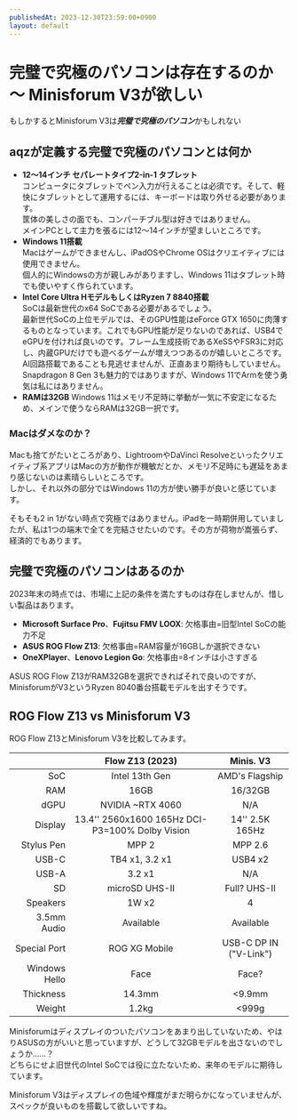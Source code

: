 ```yaml
---
publishedAt: 2023-12-30T23:59:00+0900
layout: default
---
```

# 完璧で究極のパソコンは存在するのか 〜 Minisforum V3が欲しい
もしかするとMinisforum V3は***完璧で究極のパソコン***かもしれない

<embed-youtube video-id="C2xaBMtWM9Y"></embed-youtube>

## aqzが定義する完璧で究極のパソコンとは何か

- **12〜14インチ セパレートタイプ2-in-1 タブレット**  
  コンピュータにタブレットでペン入力が行えることは必須です。そして、軽快にタブレットとして運用するには、キーボードは取り外せる必要があります。  
  筐体の美しさの面でも、コンパーチブル型は好きではありません。  
  メインPCとして主力を張るには12〜14インチが望ましいところです。
- **Windows 11搭載**  
  Macはゲームができませんし、iPadOSやChrome OSはクリエイティブには使用できません。  
  個人的にWindowsの方が親しみがありますし、Windows 11はタブレット時でも使いやすく作られています。
- **Intel Core Ultra HモデルもしくはRyzen 7 8840搭載**  
  SoCは最新世代のx64 SoCである必要があるでしょう。  
  最新世代SoCの上位モデルでは、そのGPU性能はeForce GTX 1650に肉薄するものとなっています。これでもGPU性能が足りないのであれば、USB4でeGPUを付ければ良いのです。フレーム生成技術であるXeSSやFSR3に対応し、内蔵GPUだけでも遊べるゲームが増えつつあるのが嬉しいところです。  
  AI回路搭載であることも見逃せませんが、正直あまり期待もしていません。  
  Snapdragon 8 Gen 3も魅力的ではありますが、Windows 11でArmを使う勇気は私にはありません。
- **RAMは32GB**
  Windows 11はメモリ不足時に挙動が一気に不安定になるため、メインで使うならRAMは32GB一択です。

### Macはダメなのか？
Macも捨てがたいところがあり、LightroomやDaVinci Resolveといったクリエイティブ系アプリはMacの方が動作が機敏だとか、メモリ不足時にも遅延をあまり感じないのは素晴らしいところです。  
しかし、それ以外の部分ではWindows 11の方が使い勝手が良いと感じています。

そもそも2 in 1がない時点で究極ではありません。iPadを一時期併用していましたが、私は1つの端末で全てを完結させたいのです。その方が荷物が嵩張らず、経済的でもあります。

## 完璧で究極のパソコンはあるのか
2023年末の時点では、市場に上記の条件を満たすものは存在しませんが、惜しい製品はあります。

- **Microsoft Surface Pro**、**Fujitsu FMV LOOX**: 欠格事由=旧型Intel SoCの能力不足
- **ASUS ROG Flow Z13**: 欠格事由=RAM容量が16GBしか選択できない
- **OneXPlayer**、**Lenovo Legion Go**: 欠格事由=8インチは小さすぎる

ASUS ROG Flow Z13がRAM32GBを選択できればそれで良いのですが、MinisforumがV3というRyzen 8040番台搭載モデルを出すそうです。

## ROG Flow Z13 vs Minisforum V3
ROG Flow Z13とMinisforum V3を比較してみます。

| | Flow Z13 (2023) | Minis. V3 |
|--:|:-:|:-:|
| SoC | Intel 13th Gen | AMD's Flagship |
| RAM | 16GB | 16/32GB |
| dGPU | NVIDIA ~RTX 4060 | N/A |
| Display | 13.4'' 2560x1600 165Hz DCI-P3=100% Dolby Vision | 14'' 2.5K 165Hz |
| Stylus Pen | MPP 2 | MPP 2.6 |
| USB-C | TB4 x1, 3.2 x1 | USB4 x2 |
| USB-A | 3.2 x1 | N/A |
| SD | microSD UHS-II | Full? UHS-II |
| Speakers | 1W x2 | 4 |
| 3.5mm Audio | Available | Available | 
| Special Port | ROG XG Mobile | USB-C DP IN ("V-Link") |
| Windows Hello | Face | Face? |
| Thickness | 14.3mm | <9.9mm |
| Weight | 1.2kg | <999g |

Minisforumはディスプレイのついたパソコンをあまり出していないため、やはりASUSの方がいいと思っていますが、どうして32GBモデルを出さないのでしょうか……？  
どちらにせよ旧世代のIntel SoCでは役に立たないため、来年のモデルに期待しています。

Minisforum V3はディスプレイの色域や輝度がまだ明らかになっていませんが、スペックが良いものを搭載して欲しいですね。
